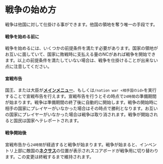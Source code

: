 # 戦争の始め方
戦争は他国に対して仕掛ける事ができます。他国の領地を奪う唯一の手段です。

#### 戦争を始める前に

戦争を始めるには、いくつかの前提条件を満たす必要があります。国家の領地がお互いに面していて、国家に敗戦時に支払える量のNCがあれば戦争を開始できます。以上の前提条件を満たしていない場合は、戦争を仕掛けることが出来ない点に注意してください。

#### 宣戦布告

国王、または大臣が[**メインメニュー**](/guide/menu)、もしくは```/nation war <相手国のid>```を実行することで宣戦布告を行えます。宣戦布告を行うとその時点で```24時間```の準備期間が始まります。戦争は準備期間の終了後に自動的に開始します。戦争の開始時に相手の国家にプレイヤーがいなかった場合はその時点で勝利となります。お互いの国家にプレイヤーがいなかった場合は戦争は取り消されます。戦争が開始されると国民は国家へテレポートされます。

#### 戦争開始後

宣戦布告から```24時間```が経過すると戦争が始まります。戦争が始まると、インベントリ上部に敵国の[**ネクサス**](/guide/nation)の位置が表示されスコアボードが戦争用に切り替わります。この変更は終戦するまで維持されます。

